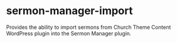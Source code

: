 # sermon-manager-import
Provides the ability to import sermons from Church Theme Content WordPress plugin into the Sermon Manager plugin.
